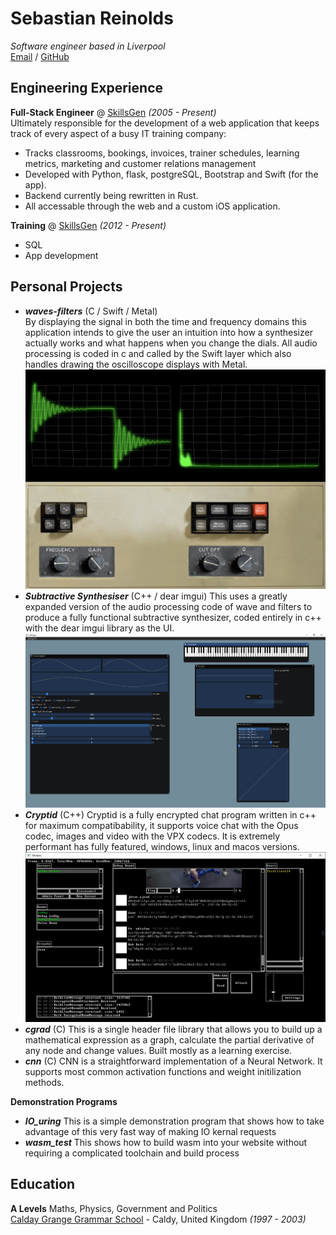 # Sebastian Reinolds

_Software engineer based in Liverpool_ <br>
[Email](mailto:sreinolds@gmail.com) / [GitHub](https://github.com/skillsgen/)

## Engineering Experience

**Full-Stack Engineer** @ [SkillsGen](www.skillsgen.com) _(2005 - Present)_ <br>
Ultimately responsible for the development of a web application that keeps track of every aspect of a busy IT training company:
  - Tracks classrooms, bookings, invoices, trainer schedules, learning metrics, marketing and customer relations management
  - Developed with Python, flask, postgreSQL, Bootstrap and Swift (for the app).
  - Backend currently being rewritten in Rust.
  - All accessable through the web and a custom iOS application.

**Training** @ [SkillsGen](www.skillsgen.com) _(2012 - Present)_ <br>
  - SQL
  - App development

## Personal Projects
  - **_waves-filters_** (C / Swift / Metal) <br>
    By displaying the signal in both the time and frequency domains this application intends to give the user an intuition into how a synthesizer actually works and what happens when you change the dials. All audio processing is coded in c and called by the Swift layer which also handles drawing the oscilloscope displays with Metal.
    ![Waves and Filters](https://github.com/SkillsGen/CV/blob/master/WF.png?raw=true "Waves and Filters")
  - **_Subtractive Synthesiser_** (C++ / dear imgui)
    This uses a greatly expanded version of the audio processing code of wave and filters to produce a fully functional subtractive synthesizer, coded entirely in c++ with the dear imgui library as the UI.
    ![SubSynth](https://github.com/SkillsGen/CV/blob/master/subsynth.PNG?raw=true "SubSynth")
  - **_Cryptid_** (C++)
    Cryptid is a fully encrypted chat program written in c++ for maximum compatibability, it supports voice chat with the Opus codec, images and video with the VPX codecs. It is extremely performant has fully featured, windows, linux and macos versions.
    ![Cryptid](https://github.com/SkillsGen/CV/blob/master/cryptid.PNG?raw=true "Cryptid")
  - **_cgrad_** (C)
    This is a single header file library that allows you to build up a mathematical expression as a graph, calculate the partial derivative of any node and change values. Built mostly as a learning exercise.
  - **_cnn_** (C)
    CNN is a straightforward implementation of a Neural Network. It supports most common activation functions and weight initilization methods.

**Demonstration Programs** <br>
  - **_IO_uring_**
    This is a simple demonstration program that shows how to take advantage of this very fast way of making IO kernal requests
  - **_wasm_test_**
    This shows how to build wasm into your website without requiring a complicated toolchain and build process

## Education

**A Levels** Maths, Physics, Government and Politics<br>
[Calday Grange Grammar School](https://calday.co.uk/) - Caldy, United Kingdom _(1997 - 2003)_ <br>
